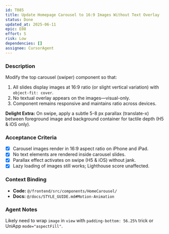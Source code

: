 ```yaml
---
id: T085
title: Update Homepage Carousel to 16:9 Images Without Text Overlay
status: Done
updated_at: 2025-06-11
epic: E08
effort: S
risk: Low
dependencies: []
assignee: CursorAgent
---
```


### Description

Modify the top carousel (swiper) component so that:
1. All slides display images at 16:9 ratio (or slight vertical variation) with `object-fit: cover`.
2. No textual overlay appears on the images—visual-only.
3. Component remains responsive and maintains ratio across devices.

**Delight Extra:** On swipe, apply a subtle 5-8 px parallax (translate-x) between foreground image and background container for tactile depth (H5 & iOS only).

### Acceptance Criteria

- [x] Carousel images render in 16:9 aspect ratio on iPhone and iPad.
- [x] No text elements are rendered inside carousel slides.
- [x] Parallax effect activates on swipe (H5 & iOS) without jank.
- [x] Lazy loading of images still works; Lighthouse score unaffected.

### Context Binding

- **Code:** `@/frontend/src/components/HomeCarousel/`
- **Docs:** `@/docs/STYLE_GUIDE.md#Motion-Animation`

### Agent Notes

Likely need to wrap `image` in `view` with `padding-bottom: 56.25%` trick or UniApp `mode="aspectFill"`. 